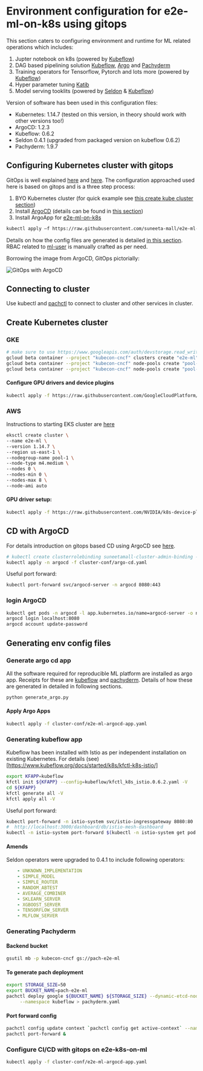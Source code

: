 # Environment configuration for e2e-ml-on-k8s using gitops

This section caters to configuring environment and runtime for ML related operations which includes:
 1. Jupter notebook on k8s (powered by [Kubeflow](https://github.com/kubeflow/kubeflow))
 2. DAG based pipelining solution [Kubeflow](https://github.com/kubeflow/kubeflow), [Argo](https://github.com/argoproj/argo) and [Pachyderm](https://github.com/pachyderm/pachyderm)
 3. Training operators for Tensorflow, Pytorch and lots more (powered by [Kubeflow](https://github.com/kubeflow/kubeflow))
 4. Hyper parameter tuning [Katib](https://github.com/kubeflow/katib)
 5. Model serving tooklits (powered by [Seldon](https://github.com/SeldonIO/seldon-core/) & [Kubeflow](https://github.com/kubeflow/kubeflow))
 

Version of software has been used in this configuration files:
- Kubernetes: 1.14.7  (tested on this version, in theory should work with other versions too!)
- ArgoCD:     1.2.3
- Kubeflow:   0.6.2
- Seldon      0.4.1  (upgraded from packaged version on kubeflow 0.6.2)
- Pachyderm:  1.9.7


## Configuring Kubernetes cluster with gitops

GitOps is well explained [here](https://www.weave.works/technologies/gitops/) and [here](https://argoproj.github.io/argo-cd/). 
The configuration approached used here is based on gitops and is a three step process:
1. BYO Kubernetes cluster (for quick example see [this create kube cluster section](#create-kubernetes-cluster))
2. Install [ArgoCD](https://argoproj.github.io/argo-cd/) (details can be found in [this section](#cd-with-argocd))
3. Install ArgoApp for [e2e-ml-on-k8s](https://github.com/suneeta-mall/e2e-ml-on-k8s.git)
```bash
kubectl apply –f https://raw.githubusercontent.com/suneeta-mall/e2e-ml-on-k8s/master/cluster-conf/e2e-ml-argocd-app.yaml
```

Details on how the config files are generated is detailed [in this section](#generating-env-config-files). 
RBAC related to [ml-user](ml-user) is manually crafted as per need.

Borrowing the image from ArgoCD, GitOps pictorially:


![GitOps with ArgoCD](https://argoproj.github.io/argo-cd/assets/argocd_architecture.png "GitOps with ArgoCD")


## Connecting to cluster
Use kubectl and [pachctl](#port-forward-config) to connect to cluster and other services in cluster.

## Create Kubernetes cluster
### GKE
 ```bash
# make sure to use https://www.googleapis.com/auth/devstorage.read_write storage-rw
gcloud beta container --project "kubecon-cncf" clusters create "e2e-ml" --zone "us-east1-c" --no-enable-basic-auth --cluster-version "1.14.7-gke.14" --machine-type "n1-standard-1" --image-type "COS" --disk-type "pd-standard" --disk-size "100" --metadata disable-legacy-endpoints=true --scopes "https://www.googleapis.com/auth/devstorage.read_write","https://www.googleapis.com/auth/logging.write","https://www.googleapis.com/auth/monitoring","https://www.googleapis.com/auth/servicecontrol","https://www.googleapis.com/auth/service.management.readonly","https://www.googleapis.com/auth/trace.append" --num-nodes "1" --enable-stackdriver-kubernetes --enable-ip-alias --network "projects/kubecon-cncf/global/networks/default" --subnetwork "projects/kubecon-cncf/regions/us-east1/subnetworks/default" --default-max-pods-per-node "110" --addons HorizontalPodAutoscaling,HttpLoadBalancing --enable-autoupgrade --enable-autorepair && \
gcloud beta container --project "kubecon-cncf" node-pools create "pool-1" --cluster "e2e-ml" --zone "us-east1-c" --node-version "1.14.7-gke.14" --machine-type "n1-standard-4" --image-type "COS" --disk-type "pd-standard" --disk-size "100" --metadata disable-legacy-endpoints=true --scopes "https://www.googleapis.com/auth/devstorage.read_write","https://www.googleapis.com/auth/logging.write","https://www.googleapis.com/auth/monitoring","https://www.googleapis.com/auth/servicecontrol","https://www.googleapis.com/auth/service.management.readonly","https://www.googleapis.com/auth/trace.append" --enable-autoscaling --min-nodes "0" --max-nodes "8" --enable-autoupgrade --enable-autorepair && \
gcloud beta container --project "kubecon-cncf" node-pools create "pool-2" --cluster "e2e-ml" --zone "us-east1-c" --node-version "1.14.7-gke.14" --machine-type "n1-standard-4" --accelerator "type=nvidia-tesla-k80,count=1" --image-type "COS" --disk-type "pd-standard" --disk-size "100" --metadata disable-legacy-endpoints=true --scopes "https://www.googleapis.com/auth/devstorage.read_write","https://www.googleapis.com/auth/logging.write","https://www.googleapis.com/auth/monitoring","https://www.googleapis.com/auth/servicecontrol","https://www.googleapis.com/auth/service.management.readonly","https://www.googleapis.com/auth/trace.append" --enable-autoscaling --min-nodes "0" --max-nodes "3" --enable-autoupgrade --enable-autorepair
```

#### Configure GPU drivers and device plugins
```bash
kubectl apply -f https://raw.githubusercontent.com/GoogleCloudPlatform/container-engine-accelerators/master/nvidia-driver-installer/cos/daemonset-preloaded.yaml
```

### AWS
Instructions to starting EKS cluster are [here](https://docs.aws.amazon.com/eks/latest/userguide/getting-started.html)
```bash
eksctl create cluster \
--name e2e-ml \
--version 1.14.7 \
--region us-east-1 \
--nodegroup-name pool-1 \
--node-type m4.medium \
--nodes 0 \
--nodes-min 0 \
--nodes-max 8 \
--node-ami auto
```

#### GPU driver setup:
```bash
kubectl apply -f https://raw.githubusercontent.com/NVIDIA/k8s-device-plugin/1.0.0-beta/nvidia-device-plugin.yml
```


## CD with ArgoCD
For details introduction on gitops based CD using ArgoCD see [here](https://argoproj.github.io/argo-cd/getting_started/).

```bash
# kubectl create clusterrolebinding suneetamall-cluster-admin-binding --clusterrole=cluster-admin --user=user@email.com
kubectl apply -n argocd -f cluster-conf/argo-cd.yaml
```

Useful port forward:
```bash
kubectl port-forward svc/argocd-server -n argocd 8080:443
```
### login ArgoCD
```bash
kubectl get pods -n argocd -l app.kubernetes.io/name=argocd-server -o name | cut -d'/' -f 2
argocd login localhost:8080
argocd account update-password
```

## Generating env config files
### Generate argo cd app
All the software required for reproducible ML platform are installed as argo app. Receipts for these are [kubeflow](kubeflow) and [pachyderm](pachyderm). Details of how these are generated in detailed in following sections.  
```bash
python generate_argo.py
```

#### Apply Argo Apps
```bash
kubectl apply -f cluster-conf/e2e-ml-argocd-app.yaml
```

### Generating kubeflow app
Kubeflow has been installed with Istio as per independent installation on existing Kubernetes. For details (see)[https://www.kubeflow.org/docs/started/k8s/kfctl-k8s-istio/]

```bash
export KFAPP=kubeflow
kfctl init ${KFAPP} --config=kubeflow/kfctl_k8s_istio.0.6.2.yaml -V
cd ${KFAPP}
kfctl generate all -V
kfctl apply all -V
```

Useful port forward:

```bash
kubectl port-forward -n istio-system svc/istio-ingressgateway 8080:80
#  http://localhost:3000/dashboard/db/istio-mesh-dashboard
kubectl -n istio-system port-forward $(kubectl -n istio-system get pod -l app=grafana -o jsonpath='{.items[0].metadata.name}') 3000:3000 &
```

#### Amends
Seldon operators were upgraded to 0.4.1 to include following operators:
```yaml
    - UNKNOWN_IMPLEMENTATION
    - SIMPLE_MODEL
    - SIMPLE_ROUTER
    - RANDOM_ABTEST
    - AVERAGE_COMBINER
    - SKLEARN_SERVER
    - XGBOOST_SERVER
    - TENSORFLOW_SERVER
    - MLFLOW_SERVER
```

                                    
### Generating Pachyderm
#### Backend bucket
```bash
gsutil mb -p kubecon-cncf gs://pach-e2e-ml
```
#### To generate pach deployment
```bash
export STORAGE_SIZE=50
export BUCKET_NAME=pach-e2e-ml
pachctl deploy google ${BUCKET_NAME} ${STORAGE_SIZE} --dynamic-etcd-nodes=1 --output yaml --dry-run \
     --namespace kubeflow > pachyderm.yaml
```
#### Port forward config
```bash
pachctl config update context `pachctl config get active-context` --namespace kubeflow
pachctl port-forward &  
```

### Configure CI/CD with gitops on e2e-k8s-on-ml
```bash
kubectl apply -f cluster-conf/e2e-ml-argocd-app.yaml
```
